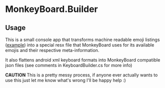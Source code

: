 # MonkeyBoard.Builder

## Usage

This is a small console app that transforms machine readable emoji listings ([example](https://unicode.org/Public/emoji/15.1/emoji-test.txt)) into a special resx file that MonkeyBoard uses for its available emojis and their respective meta-information.

It also flattens android xml keyboard formats into MonkeyBoard compatible json files (see comments in KeyboardBuilder.cs for more info)

**CAUTION**
This is a pretty messy process, if anyone ever actually wants to use this just let me know what's wrong I'll be happy help :)

